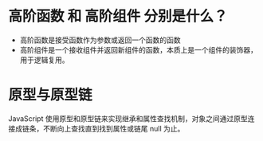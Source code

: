 # 高阶函数 和 高阶组件 分别是什么？
- 高阶函数是接受函数作为参数或返回一个函数的函数
- 高阶组件是一个接收组件并返回新组件的函数，本质上是一个组件的装饰器，用于逻辑复用。

# 原型与原型链
JavaScript 使用原型和原型链来实现继承和属性查找机制，对象之间通过原型连接成链条，不断向上查找直到找到属性或链尾 null 为止。



